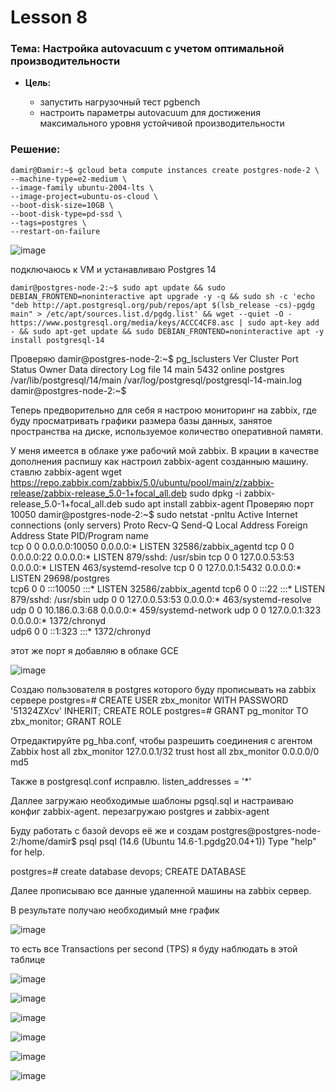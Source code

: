 # Lesson 8
### Тема: Настройка autovacuum с учетом оптимальной производительности

* __Цель:__

  * запустить нагрузочный тест pgbench
  * настроить параметры autovacuum для достижения максимального уровня устойчивой производительности

### Решение:
```
damir@Damir:~$ gcloud beta compute instances create postgres-node-2 \
--machine-type=e2-medium \
--image-family ubuntu-2004-lts \
--image-project=ubuntu-os-cloud \
--boot-disk-size=10GB \
--boot-disk-type=pd-ssd \
--tags=postgres \
--restart-on-failure
```

![image](https://user-images.githubusercontent.com/85208391/202587302-dfa1936d-e0d9-4113-b0e8-ec29fb2242b6.png)


подключаюсь к VM и устанавливаю Postgres 14
```
damir@postgres-node-2:~$ sudo apt update && sudo DEBIAN_FRONTEND=noninteractive apt upgrade -y -q && sudo sh -c 'echo "deb http://apt.postgresql.org/pub/repos/apt $(lsb_release -cs)-pgdg main" > /etc/apt/sources.list.d/pgdg.list' && wget --quiet -O - https://www.postgresql.org/media/keys/ACCC4CF8.asc | sudo apt-key add - && sudo apt-get update && sudo DEBIAN_FRONTEND=noninteractive apt -y install postgresql-14
```


Проверяю
damir@postgres-node-2:~$ pg_lsclusters
Ver Cluster Port Status Owner    Data directory              Log file
14  main    5432 online postgres /var/lib/postgresql/14/main /var/log/postgresql/postgresql-14-main.log
damir@postgres-node-2:~$ 

Теперь предворительно для себя я настрою мониторинг на zabbix, где буду просматривать графики размера базы данных, занятое пространства на диске, используемое количество оперативной памяти.

У меня имеется в облаке уже рабочий мой zabbix. В крации в качестве дополнения распишу как настроил zabbix-agent созданныю машину.
ставлю zabbix-agent
wget https://repo.zabbix.com/zabbix/5.0/ubuntu/pool/main/z/zabbix-release/zabbix-release_5.0-1+focal_all.deb
sudo dpkg -i zabbix-release_5.0-1+focal_all.deb
sudo apt install zabbix-agent
Проверяю порт 10050
damir@postgres-node-2:~$ sudo netstat -pnltu
Active Internet connections (only servers)
Proto Recv-Q Send-Q Local Address           Foreign Address         State       PID/Program name    
tcp        0      0 0.0.0.0:10050           0.0.0.0:*               LISTEN      32586/zabbix_agentd 
tcp        0      0 0.0.0.0:22              0.0.0.0:*               LISTEN      879/sshd: /usr/sbin 
tcp        0      0 127.0.0.53:53           0.0.0.0:*               LISTEN      463/systemd-resolve 
tcp        0      0 127.0.0.1:5432          0.0.0.0:*               LISTEN      29698/postgres      
tcp6       0      0 :::10050                :::*                    LISTEN      32586/zabbix_agentd 
tcp6       0      0 :::22                   :::*                    LISTEN      879/sshd: /usr/sbin 
udp        0      0 127.0.0.53:53           0.0.0.0:*                           463/systemd-resolve 
udp        0      0 10.186.0.3:68           0.0.0.0:*                           459/systemd-network 
udp        0      0 127.0.0.1:323           0.0.0.0:*                           1372/chronyd        
udp6       0      0 ::1:323                 :::*                                1372/chronyd

этот же порт я добавляю в облаке GCE 

![image](https://user-images.githubusercontent.com/85208391/202591961-ae4862ab-4a5f-4013-86ef-f3d47903338d.png)


Создаю пользователя в postgres которого буду прописывать на zabbix сервере
postgres=# CREATE USER zbx_monitor WITH PASSWORD '51324ZXcv' INHERIT;
CREATE ROLE
postgres=# GRANT pg_monitor TO zbx_monitor;
GRANT ROLE

Отредактируйте pg_hba.conf, чтобы разрешить соединения с агентом Zabbix
host    all             zbx_monitor     127.0.0.1/32            trust
host    all             zbx_monitor     0.0.0.0/0               md5

Также в postgresql.conf исправлю.
listen_addresses = '*'

Даллее загружаю необходимые шаблоны  pgsql.sql и настраиваю конфиг zabbix-agent. перезагружаю postgres и zabbix-agent

Буду работать с базой devops её же и создам
postgres@postgres-node-2:/home/damir$ psql
psql (14.6 (Ubuntu 14.6-1.pgdg20.04+1))
Type "help" for help.

postgres=# create database devops;
CREATE DATABASE


Далее прописываю все данные удаленной машины на zabbix сервер.

В результате получаю необходимый мне график

![image](https://user-images.githubusercontent.com/85208391/202597793-2f81a477-f7c8-423e-af67-66cbb7d28fef.png)

то есть все Transactions per second (TPS) я буду наблюдать в этой таблице


![image](https://user-images.githubusercontent.com/85208391/202756997-a6481fde-9d4e-4429-8d3b-ce0478cb0620.png)

![image](https://user-images.githubusercontent.com/85208391/202756813-3e573a49-c38a-4f1b-bfde-5cec2f4fda75.png)

![image](https://user-images.githubusercontent.com/85208391/202759350-c07dec25-5b7c-46cf-88ee-76a3e5499f06.png)

![image](https://user-images.githubusercontent.com/85208391/202759795-b582f346-e89f-472d-90d3-7f151a0e5f7b.png)

![image](https://user-images.githubusercontent.com/85208391/202760279-85f50eb8-3aa6-4bcb-953d-886694835c72.png)

![image](https://user-images.githubusercontent.com/85208391/202760794-cedd3668-5e69-41c6-86fa-5d4903cd91d4.png)

















